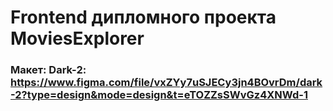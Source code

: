 # Frontend дипломного проекта MoviesExplorer

### Макет: Dark-2: https://www.figma.com/file/vxZYy7uSJECy3jn4BOvrDm/dark-2?type=design&mode=design&t=eTOZZsSWvGz4XNWd-1



